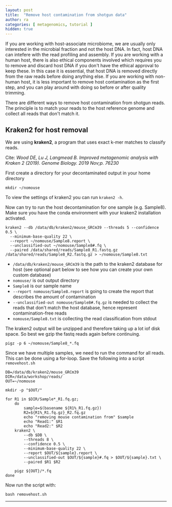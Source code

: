 ```yaml
---
layout: post
title:  "Remove host contamination from shotgun data"
author: ra
categories: [ metagenomics, tutorial ]
hidden: true
---
```



If you are working with host-associate microbiome, we are usually only interested in the microbial fraction and not the host DNA. 
In fact, host DNA can intefere with the read profiling and assembly. 
If you are working with a human host, there is also ethical components involved which requires you to remove and discard host DNA 
if you don't have the ethical approval to keep these. In this case it is essential, that host DNA is removed directly from the raw reads before doing anything else. 
If you are working with non-human host, it is less important to remove host contamination as the first step, 
and you can play around with doing so before or after quality trimming.

There are different ways to remove host contamination from shotgun reads. 
The principle is to match your reads to the host reference genome and collect all reads that don't match it. 

## Kraken2 for host removal

We are using **kraken2**, a program that uses exact k-mer matches to classify reads. 

Cite: *Wood DE, Lu J, Langmead B. Improved metagenomic analysis with Kraken 2 (2019). Genome Biology. 2019 Nov;p. 76230*

First create a directory for your decontaminated output in your home directory

    mkdir ~/nomouse

To view the settings of kraken2 you can run `kraken2 -h`.

Now can try to run the host decontamination for one sample (e.g. Sample8). Make sure you have the conda environment with your kraken2 installation activated. 

    kraken2 --db /data/db/kraken2/mouse_GRCm39 --threads 5 --confidence 0.5 \
      --minimum-base-quality 22 \
      --report ~/nomouse/Sample8.report \
      --unclassified-out ~/nomouse/Sample8#.fq \
      --paired /data/shared/reads/Sample8_R1.fastq.gz /data/shared/reads/Sample8_R2.fastq.gz > ~/nomouse/Sample8.txt 


* `/data/db/kraken2/mouse_GRCm39` is the path to the kraken2 database for host (see optional part below to see how you can create your own custom database)
* `nomouse/` is out output directory
* `Sample8` is our sample name 
* `--report nomouse/Sample8.report` is going to create the report that describes the amount of contamination
* `--unclassified-out nomouse/Sample8#.fq.gz` is needed to collect the reads that don't match the host database, hence represent contamination-free reads
* `nomouse/Sample8.txt` is collecting the read classification from stdout

The kraken2 output will be unzipped and therefore taking up a lot iof disk space. So best we gzip the fastq reads again before continuing.

    pigz -p 6 ~/nomouse/Sample8_*.fq

Since we have multiple samples, we need to run the command for all reads. This can be done using a for-loop. Save the following into a script `removehost.sh` 

    DB=/data/db/kraken2/mouse_GRCm39
    DIR=/data/workshop/reads/
    OUT=~/nomouse

    mkdir -p "$OUT/"

    for R1 in $DIR/Sample*_R1.fq.gz;
        do
            sample=$(basename ${R1%_R1.fq.gz})
            R2=${R1%_R1.fq.gz}_R2.fq.gz
            echo "removing mouse contamination from" $sample
            echo "Read1:" $R1
            echo "Read2:" $R2
        kraken2 \
            --db $DB \
            --threads 8 \
            --confidence 0.5 \
            --minimum-base-quality 22 \
            --report $OUT/${sample}.report \
            --unclassified-out $OUT/${sample}#.fq > $OUT/${sample}.txt \
            --paired $R1 $R2

        pigz ${OUT}/*.fq
    done

Now run the script with:

    bash removehost.sh

---

